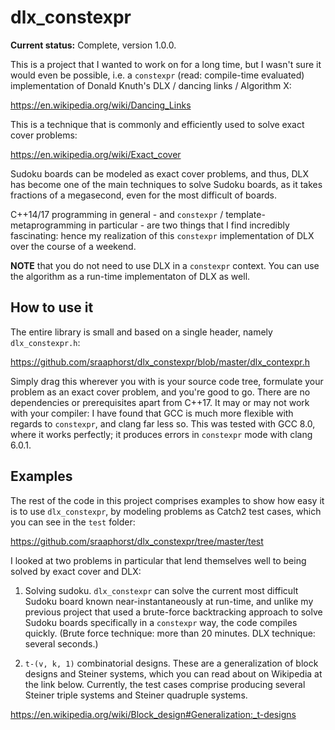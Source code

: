# dlx_constexpr

**Current status:** Complete, version 1.0.0.

This is a project that I wanted to work on for a long time, but I wasn't sure it would even be possible, i.e. a `constexpr` (read: compile-time evaluated) implementation of Donald Knuth's DLX / dancing links / Algorithm X:

https://en.wikipedia.org/wiki/Dancing_Links

This is a technique that is commonly and efficiently used to solve exact cover problems:

https://en.wikipedia.org/wiki/Exact_cover

Sudoku boards can be modeled as exact cover problems, and thus, DLX has become one of the main techniques to solve Sudoku boards, as it takes fractions of a megasecond, even for the most difficult of boards.

C++14/17 programming in general - and `constexpr` / template-metaprogramming in particular - are two things that I find incredibly fascinating: hence my realization of this `constexpr` implementation of DLX over the course of a weekend.

**NOTE** that you do not need to use DLX in a `constexpr` context. You can use the algorithm as a run-time implementaton of DLX as well.

## How to use it

The entire library is small and based on a single header, namely `dlx_constexpr.h`:

https://github.com/sraaphorst/dlx_constexpr/blob/master/dlx_contexpr.h

Simply drag this wherever you with is your source code tree, formulate your problem as an exact cover problem, and you're good to go. There are no dependencies or prerequisites apart from C++17. It may or may not work with your compiler: I have found that GCC is much more flexible with regards to `constexpr`, and clang far less so. This was tested with GCC 8.0, where it works perfectly; it produces errors in `constexpr` mode with clang 6.0.1.

## Examples

The rest of the code in this project comprises examples to show how easy it is to use `dlx_constexpr`, by modeling problems as Catch2 test cases, which you can see in the `test` folder:

https://github.com/sraaphorst/dlx_constexpr/tree/master/test

I looked at two problems in particular that lend themselves well to being solved by exact cover and DLX:

1. Solving sudoku. `dlx_constexpr` can solve the current most difficult Sudoku board known near-instantaneously at run-time, and unlike my previous project that used a brute-force backtracking approach to solve Sudoku boards specifically in a `constexpr` way, the code compiles quickly. (Brute force technique: more than 20 minutes. DLX technique: several seconds.)

2. `t-(v, k, 1)` combinatorial designs. These are a generalization of block designs and Steiner systems, which you can read about on Wikipedia at the link below. Currently, the test cases comprise producing several Steiner triple systems and Steiner quadruple systems.

https://en.wikipedia.org/wiki/Block_design#Generalization:_t-designs

